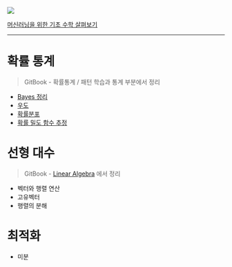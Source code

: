 ![](https://i.imgur.com/qYdRFZB.png)

[머신러닝을 위한 기초 수학 살펴보기](https://speakerdeck.com/mingrammer/meosinreoningeul-wihan-gico-suhag-salpyeobogi)

---

# 확률 통계

> GitBook - 확률통계 / 패턴 학습과 통계 부분에서 정리 

* [Bayes 정리](https://www.gitbook.com/book/adioshun/statics-with-r/edit#/edit/master/bayes-c815-b9ac.md)
* [우도](https://www.gitbook.com/book/adioshun/statics-with-r/edit#/edit/master/c6b0-b3c4.md)
* [확률분포](https://www.gitbook.com/book/adioshun/statics-with-r/edit#/edit/master/%ED%99%95%EB%A5%A0%EB%B6%84%ED%8F%AC.md)
* [확률 밀도 함수 추정](https://www.gitbook.com/book/adioshun/statics-with-r/edit#/edit/master/d655-b960-bc00-b3c4-d568-c218-cd94-c815.md)


# 선형 대수 

> GitBook - [Linear Algebra](https://www.gitbook.com/book/adioshun/linear-algebra/edit#/edit/master/README.md) 에서 정리 

- 벡터와 행렬 연산 
- 고유벡터 
- 행렬의 분해 

# 최적화 

- 미분 


